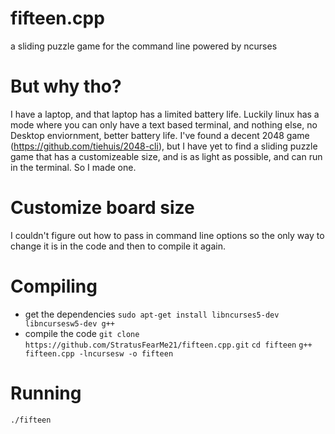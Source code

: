 # fifteen.cpp
a sliding puzzle game for the command line powered by ncurses
# But why tho?
I have a laptop, and that laptop has a limited battery life. Luckily linux has a mode where you can only have a text based terminal, and nothing else, no Desktop enviornment, better battery life. I've found a decent 2048 game (https://github.com/tiehuis/2048-cli), but I have yet to find a sliding puzzle game that has a customizeable size, and is as light as possible, and can run in the terminal. So I made one.
# Customize board size
I couldn't figure out how to pass in command line options so the only way to change it is in the code and then to compile it again.
# Compiling
- get the dependencies
`sudo apt-get install libncurses5-dev libncursesw5-dev g++`
- compile the code
`git clone https://github.com/StratusFearMe21/fifteen.cpp.git`
`cd fifteen`
`g++ fifteen.cpp -lncursesw -o fifteen`
# Running
`./fifteen`
